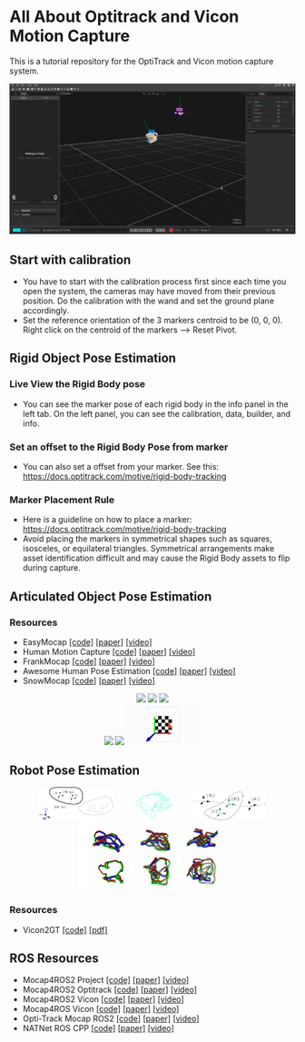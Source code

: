 # All About Optitrack and Vicon Motion Capture
This is a tutorial repository for the OptiTrack and Vicon motion capture system.

[![](media/mocap.png)](https://youtu.be/VcUyDthACsI) 

## Start with calibration
- You have to start with the calibration process first since each time you open the system, the cameras may have moved from their previous position. Do the calibration with the wand and set the ground plane accordingly.
- Set the reference orientation of the 3 markers centroid to be (0, 0, 0). Right click on the centroid of the markers --> Reset Pivot.

## Rigid Object Pose Estimation
### Live View the Rigid Body pose
- You can see the marker pose of each rigid body in the info panel in the left tab. On the left panel, you can see the calibration, data, builder, and info.

### Set an offset to the Rigid Body Pose from marker
- You can also set a offset from your marker. See this: https://docs.optitrack.com/motive/rigid-body-tracking

### Marker Placement Rule
- Here is a guideline on how to place a marker: https://docs.optitrack.com/motive/rigid-body-tracking
- Avoid placing the markers in symmetrical shapes such as squares, isosceles, or equilateral triangles. Symmetrical arrangements make asset identification difficult and may cause the Rigid Body assets to flip during capture.

## Articulated Object Pose Estimation

### Resources
- EasyMocap [[code]](https://github.com/zju3dv/EasyMocap) [[paper]]() [[video]]()
- Human Motion Capture [[code]](https://github.com/visonpon/human-motion-capture) [[paper]]() [[video]]()
- FrankMocap [[code]](https://github.com/facebookresearch/frankmocap) [[paper]]() [[video]]() 
- Awesome Human Pose Estimation [[code]](https://github.com/wangzheallen/awesome-human-pose-estimation) [[paper]]() [[video]]()
- SnowMocap [[code]](https://github.com/liaochikon/SnowMocap) [[paper]]() [[video]]() 

<div align="center">
    <img src="media/skel-body25.gif" width="26%">
    <img src="media/skel-total.gif" width="26%">
    <img src="media/skel-multi.gif" width="26%">
</div>

<div align="center">
    <img src="media/mesh-smpl.gif" width="26%">
    <img src="media/mesh-smplx.gif" width="26%">
    <img src="media/mesh-manol.gif" width="26%">
</div>

## Robot Pose Estimation

<div align="center">
    <img src="media/frames.png" width="26%">
    <img src="media/traj.png" width="26%">
    <img src="media/interp.png" width="26%">
</div>
<div align="center">
    <img src="media/gt_vicon.png" width="52%">
</div>

### Resources 
- Vicon2GT [[code]](https://github.com/rpng/vicon2gt) [[pdf]](https://github.com/ArghyaChatterjee/All-About-Optitrack-Motion-Capture-Mocap/blob/main/tr_vicon2gt.pdf)

## ROS Resources
- Mocap4ROS2 Project [[code]](https://github.com/MOCAP4ROS2-Project) [[paper]]() [[video]]() 
- Mocap4ROS2 Optitrack [[code]](https://github.com/MOCAP4ROS2-Project/mocap4ros2_optitrack) [[paper]]() [[video]]()
- Mocap4ROS2 Vicon [[code]](https://github.com/MOCAP4ROS2-Project/mocap4ros2_vicon) [[paper]]() [[video]]() 
- Mocap4ROS Vicon [[code]](https://github.com/IntelligentRoboticsLabs/mocap4ros_vicon) [[paper]]() [[video]]()
- Opti-Track Mocap ROS2 [[code]](https://github.com/tud-phi/ros2-mocap_optitrack) [[paper]]() [[video]]()
- NATNet ROS CPP [[code]](https://github.com/ArghyaChatterjee/natnet_ros_cpp) [[paper]]() [[video]]() 

